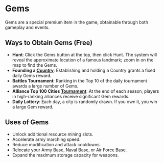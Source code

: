 # Gems

Gems are a special premium item in the game, obtainable through both gameplay and events.

## Ways to Obtain Gems (Free)
- **Hunt**: Click the Gems button at the top, then click Hunt. The system will reveal the approximate location of a famous landmark; zoom in on the map to find the Gems.
- **Founding a [Country](../wars/country.md)**: Establishing and holding a Country grants a fixed daily Gems reward.
- **Battles Tournament**: Ranking in the Top 10 of the daily tournament awards a large number of Gems.
- **Alliance Top 100 Cities [Tournament](../alliances/top100.md)**: At the end of each season, players in high-ranking alliances receive significant Gem rewards.
- **Daily Lottery**: Each day, a city is randomly drawn. If you own it, you win a large Gem reward.

## Uses of Gems
- Unlock additional resource mining slots.
- Accelerate army marching speed.
- Reduce modification and attack cooldowns.
- Relocate your Army Base, Naval Base, or Air Force Base.
- Expand the maximum storage capacity for weapons.